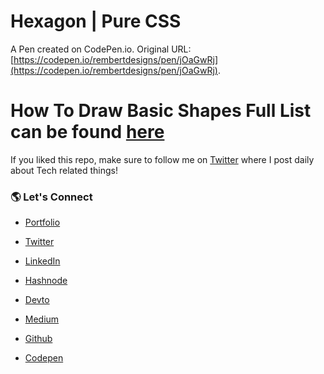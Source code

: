 # Hexagon | Pure CSS

A Pen created on CodePen.io. Original URL: [https://codepen.io/rembertdesigns/pen/jOaGwRj](https://codepen.io/rembertdesigns/pen/jOaGwRj).

# How To Draw Basic Shapes Full List can be found [here](https://codepen.io/collection/OLbyor)

If you liked this repo, make sure to follow me on [Twitter](https://twitter.com/RembertDesigns) where I post daily about Tech related things!

### 🌎 Let's Connect

- [Portfolio](https://www.rembertdesigns.co/)

- [Twitter](https://twitter.com/RembertDesigns)

- [LinkedIn](https://www.linkedin.com/in/rrembert/)

- [Hashnode](https://rembertdesigns.hashnode.dev/)

- [Devto](https://dev.to/rembertdesigns)

- [Medium](https://medium.com/@rembertdesigns)

- [Github](https://github.com/rembertdesigns)

- [Codepen](https://codepen.io/rembertdesigns)
